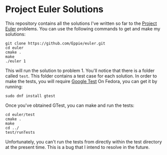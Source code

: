 # Project Euler Solutions

This repository contains all the solutions I've written so far to the [Project Euler](https://projecteuler.net/) problems.
You can use the following commands to get and make my solutions:
```
git clone https://github.com/Eppie/euler.git
cd euler
cmake .
make
./euler 1
```
This will run the solution to problem 1. You'll notice that there is a folder called `test`. This folder contains a test case for each solution. In order to make the tests, you will require [Google Test](https://github.com/google/googletest) On Fedora, you can get it by running:
```
sudo dnf install gtest
```
Once you've obtained GTest, you can make and run the tests:
```
cd euler/test
cmake .
make
cd ../
test/runTests
```
Unfortunately, you can't run the tests from directly within the test directory at the present time. This is a bug that I intend to resolve in the future.
